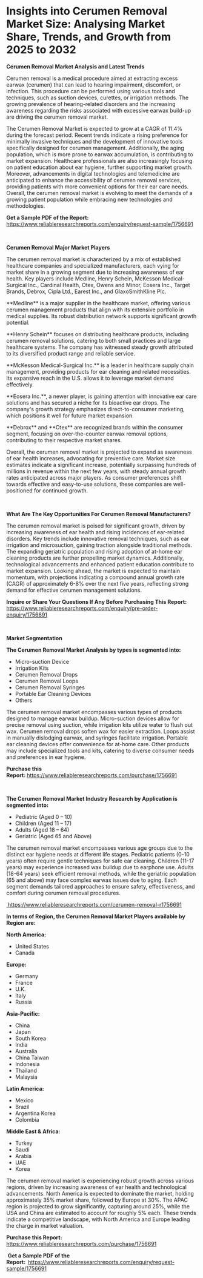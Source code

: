 <p><h1>Insights into Cerumen Removal Market Size: Analysing Market Share, Trends, and Growth from 2025 to 2032</h1></p><p><strong>Cerumen Removal Market Analysis and Latest Trends</strong></p>
<p><p>Cerumen removal is a medical procedure aimed at extracting excess earwax (cerumen) that can lead to hearing impairment, discomfort, or infection. This procedure can be performed using various tools and techniques, such as suction devices, curettes, or irrigation methods. The growing prevalence of hearing-related disorders and the increasing awareness regarding the risks associated with excessive earwax build-up are driving the cerumen removal market.</p><p>The Cerumen Removal Market is expected to grow at a CAGR of 11.4% during the forecast period. Recent trends indicate a rising preference for minimally invasive techniques and the development of innovative tools specifically designed for cerumen management. Additionally, the aging population, which is more prone to earwax accumulation, is contributing to market expansion. Healthcare professionals are also increasingly focusing on patient education about ear hygiene, further supporting market growth. Moreover, advancements in digital technologies and telemedicine are anticipated to enhance the accessibility of cerumen removal services, providing patients with more convenient options for their ear care needs. Overall, the cerumen removal market is evolving to meet the demands of a growing patient population while embracing new technologies and methodologies.</p></p>
<p><strong>Get a Sample PDF of the Report:&nbsp;</strong> <a href="https://www.reliableresearchreports.com/enquiry/request-sample/1756691?utm_campaign=2737&utm_medium=2&utm_source=Github&utm_content=ia&utm_term=12042025&utm_id=cerumen-removal">https://www.reliableresearchreports.com/enquiry/request-sample/1756691</a></p>
<p>&nbsp;</p>
<p><strong>Cerumen Removal Major Market Players</strong></p>
<p><p>The cerumen removal market is characterized by a mix of established healthcare companies and specialized manufacturers, each vying for market share in a growing segment due to increasing awareness of ear health. Key players include Medline, Henry Schein, McKesson Medical-Surgical Inc., Cardinal Health, Otex, Owens and Minor, Eosera Inc., Target Brands, Debrox, Cipla Ltd., Earest Inc., and GlaxoSmithKline Plc.</p><p>**Medline** is a major supplier in the healthcare market, offering various cerumen management products that align with its extensive portfolio in medical supplies. Its robust distribution network supports significant growth potential.</p><p>**Henry Schein** focuses on distributing healthcare products, including cerumen removal solutions, catering to both small practices and large healthcare systems. The company has witnessed steady growth attributed to its diversified product range and reliable service.</p><p>**McKesson Medical-Surgical Inc.** is a leader in healthcare supply chain management, providing products for ear cleaning and related necessities. Its expansive reach in the U.S. allows it to leverage market demand effectively.</p><p>**Eosera Inc.**, a newer player, is gaining attention with innovative ear care solutions and has secured a niche for its bioactive ear drops. The company's growth strategy emphasizes direct-to-consumer marketing, which positions it well for future market expansion.</p><p>**Debrox** and **Otex** are recognized brands within the consumer segment, focusing on over-the-counter earwax removal options, contributing to their respective market shares.</p><p>Overall, the cerumen removal market is projected to expand as awareness of ear health increases, advocating for preventive care. Market size estimates indicate a significant increase, potentially surpassing hundreds of millions in revenue within the next few years, with steady annual growth rates anticipated across major players. As consumer preferences shift towards effective and easy-to-use solutions, these companies are well-positioned for continued growth.</p></p>
<p>&nbsp;</p>
<p><strong>What Are The Key Opportunities For Cerumen Removal Manufacturers?</strong></p>
<p><p>The cerumen removal market is poised for significant growth, driven by increasing awareness of ear health and rising incidences of ear-related disorders. Key trends include innovative removal techniques, such as ear irrigation and microsuction, gaining traction alongside traditional methods. The expanding geriatric population and rising adoption of at-home ear cleaning products are further propelling market dynamics. Additionally, technological advancements and enhanced patient education contribute to market expansion. Looking ahead, the market is expected to maintain momentum, with projections indicating a compound annual growth rate (CAGR) of approximately 6-8% over the next five years, reflecting strong demand for effective cerumen management solutions.</p></p>
<p><strong>Inquire or Share Your Questions If Any Before Purchasing This Report:</strong> <a href="https://www.reliableresearchreports.com/enquiry/pre-order-enquiry/1756691?utm_campaign=2737&utm_medium=2&utm_source=Github&utm_content=ia&utm_term=12042025&utm_id=cerumen-removal">https://www.reliableresearchreports.com/enquiry/pre-order-enquiry/1756691</a></p>
<p>&nbsp;</p>
<p><strong>Market Segmentation</strong></p>
<p><strong>The Cerumen Removal Market Analysis by types is segmented into:</strong></p>
<p><ul><li>Micro-suction Device</li><li>Irrigation Kits</li><li>Cerumen Removal Drops</li><li>Cerumen Removal Loops</li><li>Cerumen Removal Syringes</li><li>Portable Ear Cleaning Devices</li><li>Others</li></ul></p>
<p><p>The cerumen removal market encompasses various types of products designed to manage earwax buildup. Micro-suction devices allow for precise removal using suction, while irrigation kits utilize water to flush out wax. Cerumen removal drops soften wax for easier extraction. Loops assist in manually dislodging earwax, and syringes facilitate irrigation. Portable ear cleaning devices offer convenience for at-home care. Other products may include specialized tools and kits, catering to diverse consumer needs and preferences in ear hygiene.</p></p>
<p><strong>Purchase this Report:&nbsp;</strong><a href="https://www.reliableresearchreports.com/purchase/1756691?utm_campaign=2737&utm_medium=2&utm_source=Github&utm_content=ia&utm_term=12042025&utm_id=cerumen-removal">https://www.reliableresearchreports.com/purchase/1756691</a></p>
<p>&nbsp;</p>
<p><strong>The Cerumen Removal Market Industry Research by Application is segmented into:</strong></p>
<p><ul><li>Pediatric (Aged 0 – 10)</li><li>Children (Aged 11 – 17)</li><li>Adults (Aged 18 – 64)</li><li>Geriatric (Aged 65 and Above)</li></ul></p>
<p><p>The cerumen removal market encompasses various age groups due to the distinct ear hygiene needs at different life stages. Pediatric patients (0-10 years) often require gentle techniques for safe ear cleaning. Children (11-17 years) may experience increased wax buildup due to earphone use. Adults (18-64 years) seek efficient removal methods, while the geriatric population (65 and above) may face complex earwax issues due to aging. Each segment demands tailored approaches to ensure safety, effectiveness, and comfort during cerumen removal procedures.</p></p>
<p><a href="https://www.reliableresearchreports.com/cerumen-removal-r1756691?utm_campaign=2737&utm_medium=2&utm_source=Github&utm_content=ia&utm_term=12042025&utm_id=cerumen-removal">&nbsp;https://www.reliableresearchreports.com/cerumen-removal-r1756691</a></p>
<p><strong>In terms of Region, the Cerumen Removal Market Players available by Region are:</strong></p>
<p>
    <p> <strong> North America: </strong>
        <ul>
            <li>United States</li>
            <li>Canada</li>
        </ul>
        </p> 
    <p> <strong> Europe: </strong>
        <ul>
            <li>Germany</li>
            <li>France</li>
            <li>U.K.</li>
            <li>Italy</li>
            <li>Russia</li>
        </ul>
        </p> 
    <p> <strong> Asia-Pacific: </strong>
        <ul>
            <li>China</li>
            <li>Japan</li>
            <li>South Korea</li>
            <li>India</li>
            <li>Australia</li>
            <li>China Taiwan</li>
            <li>Indonesia</li>
            <li>Thailand</li>
            <li>Malaysia</li>
        </ul>
        </p> 
    <p> <strong> Latin America: </strong>
        <ul>
            <li>Mexico</li>
            <li>Brazil</li>
            <li>Argentina Korea</li>
            <li>Colombia</li>
        </ul>
        </p> 
    <p> <strong> Middle East & Africa: </strong>
        <ul>
            <li>Turkey</li>
            <li>Saudi</li>
            <li>Arabia</li>
            <li>UAE</li>
            <li>Korea</li>
        </ul>
    </p>
    </p>
<p><p>The cerumen removal market is experiencing robust growth across various regions, driven by increasing awareness of ear health and technological advancements. North America is expected to dominate the market, holding approximately 35% market share, followed by Europe at 30%. The APAC region is projected to grow significantly, capturing around 25%, while the USA and China are estimated to account for roughly 5% each. These trends indicate a competitive landscape, with North America and Europe leading the charge in market valuation.</p></p>
<p><strong>Purchase this Report: </strong><a href="https://www.reliableresearchreports.com/purchase/1756691?utm_campaign=2737&utm_medium=2&utm_source=Github&utm_content=ia&utm_term=12042025&utm_id=cerumen-removal">https://www.reliableresearchreports.com/purchase/1756691</a></p>
<p>&nbsp;<strong>Get a Sample PDF of the Report:&nbsp;&nbsp;</strong><a href="https://www.reliableresearchreports.com/enquiry/request-sample/1756691?utm_campaign=2737&utm_medium=2&utm_source=Github&utm_content=ia&utm_term=12042025&utm_id=cerumen-removal">https://www.reliableresearchreports.com/enquiry/request-sample/1756691</a></p>
<p><strong></strong></p>
<p><p></p><p></p><p></p></p>